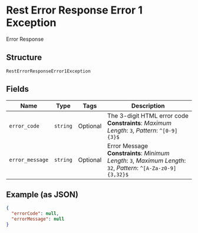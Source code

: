 
# Rest Error Response Error 1 Exception

Error Response

## Structure

`RestErrorResponseError1Exception`

## Fields

| Name | Type | Tags | Description |
|  --- | --- | --- | --- |
| `error_code` | `string` | Optional | The 3-digit HTML error code<br>**Constraints**: *Maximum Length*: `3`, *Pattern*: `^[0-9]{3}$` |
| `error_message` | `string` | Optional | Error Message<br>**Constraints**: *Minimum Length*: `3`, *Maximum Length*: `32`, *Pattern*: `^[A-Za-z0-9]{3,32}$` |

## Example (as JSON)

```json
{
  "errorCode": null,
  "errorMessage": null
}
```

